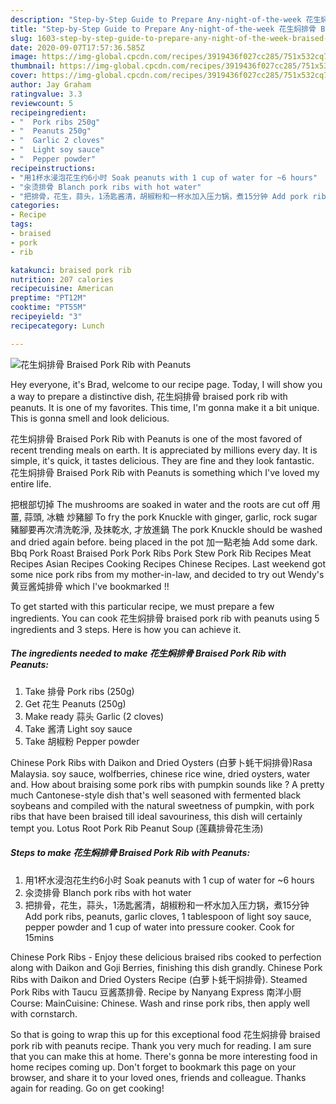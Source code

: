 ```yaml
---
description: "Step-by-Step Guide to Prepare Any-night-of-the-week 花生焖排骨 Braised Pork Rib with Peanuts"
title: "Step-by-Step Guide to Prepare Any-night-of-the-week 花生焖排骨 Braised Pork Rib with Peanuts"
slug: 1603-step-by-step-guide-to-prepare-any-night-of-the-week-braised-pork-rib-with-peanuts
date: 2020-09-07T17:57:36.585Z
image: https://img-global.cpcdn.com/recipes/3919436f027cc285/751x532cq70/花生焖排骨-braised-pork-rib-with-peanuts-recipe-main-photo.jpg
thumbnail: https://img-global.cpcdn.com/recipes/3919436f027cc285/751x532cq70/花生焖排骨-braised-pork-rib-with-peanuts-recipe-main-photo.jpg
cover: https://img-global.cpcdn.com/recipes/3919436f027cc285/751x532cq70/花生焖排骨-braised-pork-rib-with-peanuts-recipe-main-photo.jpg
author: Jay Graham
ratingvalue: 3.3
reviewcount: 5
recipeingredient:
- "  Pork ribs 250g"
- "  Peanuts 250g"
- "  Garlic 2 cloves"
- "  Light soy sauce"
- "  Pepper powder"
recipeinstructions:
- "用1杯水浸泡花生约6小时 Soak peanuts with 1 cup of water for ~6 hours"
- "汆烫排骨 Blanch pork ribs with hot water"
- "把排骨，花生，蒜头，1汤匙酱清，胡椒粉和一杯水加入压力锅，煮15分钟 Add pork ribs, peanuts, garlic cloves, 1 tablespoon of light soy sauce, pepper powder and 1 cup of water into pressure cooker. Cook for 15mins"
categories:
- Recipe
tags:
- braised
- pork
- rib

katakunci: braised pork rib 
nutrition: 207 calories
recipecuisine: American
preptime: "PT12M"
cooktime: "PT55M"
recipeyield: "3"
recipecategory: Lunch

---
```



![花生焖排骨 Braised Pork Rib with Peanuts](https://img-global.cpcdn.com/recipes/3919436f027cc285/751x532cq70/花生焖排骨-braised-pork-rib-with-peanuts-recipe-main-photo.jpg)

Hey everyone, it's Brad, welcome to our recipe page. Today, I will show you a way to prepare a distinctive dish, 花生焖排骨 braised pork rib with peanuts. It is one of my favorites. This time, I'm gonna make it a bit unique. This is gonna smell and look delicious.

花生焖排骨 Braised Pork Rib with Peanuts is one of the most favored of recent trending meals on earth. It is appreciated by millions every day. It is simple, it's quick, it tastes delicious. They are fine and they look fantastic. 花生焖排骨 Braised Pork Rib with Peanuts is something which I've loved my entire life.

把根部切掉 The mushrooms are soaked in water and the roots are cut off 用薑, 蒜頭, 冰糖 炒豬腳 To fry the pork Knuckle with ginger, garlic, rock sugar 豬腳要再次清洗乾淨, 及抹乾水, 才放進鍋 The pork Knuckle should be washed and dried again before. being placed in the pot 加一點老抽 Add some dark. Bbq Pork Roast Braised Pork Pork Ribs Pork Stew Pork Rib Recipes Meat Recipes Asian Recipes Cooking Recipes Chinese Recipes. Last weekend got some nice pork ribs from my mother-in-law, and decided to try out Wendy&#39;s 黄豆酱炖排骨 which I&#39;ve bookmarked !!


To get started with this particular recipe, we must prepare a few ingredients. You can cook 花生焖排骨 braised pork rib with peanuts using 5 ingredients and 3 steps. Here is how you can achieve it.

<!--inarticleads1-->

##### The ingredients needed to make 花生焖排骨 Braised Pork Rib with Peanuts:

1. Take  排骨 Pork ribs (250g)
1. Get  花生 Peanuts (250g)
1. Make ready  蒜头 Garlic (2 cloves)
1. Take  酱清 Light soy sauce
1. Take  胡椒粉 Pepper powder


Chinese Pork Ribs with Daikon and Dried Oysters (白萝卜蚝干焖排骨)Rasa Malaysia. soy sauce, wolfberries, chinese rice wine, dried oysters, water and. How about braising some pork ribs with pumpkin sounds like ? A pretty much Cantonese-style dish that&#39;s well seasoned with fermented black soybeans and compiled with the natural sweetness of pumpkin, with pork ribs that have been braised till ideal savouriness, this dish will certainly tempt you. Lotus Root Pork Rib Peanut Soup (莲藕排骨花生汤) 

<!--inarticleads2-->

##### Steps to make 花生焖排骨 Braised Pork Rib with Peanuts:

1. 用1杯水浸泡花生约6小时 Soak peanuts with 1 cup of water for ~6 hours
1. 汆烫排骨 Blanch pork ribs with hot water
1. 把排骨，花生，蒜头，1汤匙酱清，胡椒粉和一杯水加入压力锅，煮15分钟 Add pork ribs, peanuts, garlic cloves, 1 tablespoon of light soy sauce, pepper powder and 1 cup of water into pressure cooker. Cook for 15mins


Chinese Pork Ribs - Enjoy these delicious braised ribs cooked to perfection along with Daikon and Goji Berries, finishing this dish grandly. Chinese Pork Ribs with Daikon and Dried Oysters Recipe (白萝卜蚝干焖排骨). Steamed Pork Ribs with Taucu 豆酱蒸排骨. Recipe by Nanyang Express 南洋小厨Course: MainCuisine: Chinese. Wash and rinse pork ribs, then apply well with cornstarch. 

So that is going to wrap this up for this exceptional food 花生焖排骨 braised pork rib with peanuts recipe. Thank you very much for reading. I am sure that you can make this at home. There's gonna be more interesting food in home recipes coming up. Don't forget to bookmark this page on your browser, and share it to your loved ones, friends and colleague. Thanks again for reading. Go on get cooking!
